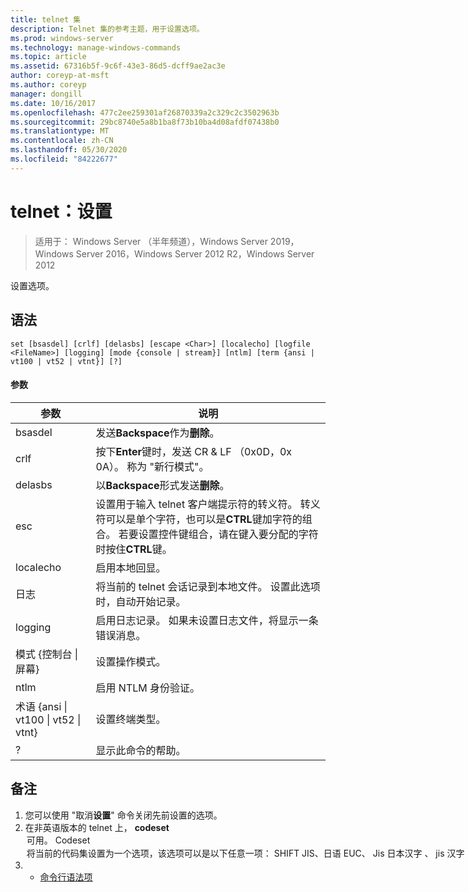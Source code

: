 ```yaml
---
title: telnet 集
description: Telnet 集的参考主题，用于设置选项。
ms.prod: windows-server
ms.technology: manage-windows-commands
ms.topic: article
ms.assetid: 67316b5f-9c6f-43e3-86d5-dcff9ae2ac3e
author: coreyp-at-msft
ms.author: coreyp
manager: dongill
ms.date: 10/16/2017
ms.openlocfilehash: 477c2ee259301af26870339a2c329c2c3502963b
ms.sourcegitcommit: 29bc8740e5a8b1ba8f73b10ba4d08afdf07438b0
ms.translationtype: MT
ms.contentlocale: zh-CN
ms.lasthandoff: 05/30/2020
ms.locfileid: "84222677"
---
```

# <a name="telnet-set"></a>telnet：设置

> 适用于： Windows Server （半年频道），Windows Server 2019，Windows Server 2016，Windows Server 2012 R2，Windows Server 2012

设置选项。

## <a name="syntax"></a>语法
```
set [bsasdel] [crlf] [delasbs] [escape <Char>] [localecho] [logfile <FileName>] [logging] [mode {console | stream}] [ntlm] [term {ansi | vt100 | vt52 | vtnt}] [?]
```
#### <a name="parameters"></a>参数

|                    参数                     |                                                                                                                                              说明                                                                                                                                              |
|--------------------------------------------------|-------------------------------------------------------------------------------------------------------------------------------------------------------------------------------------------------------------------------------------------------------------------------------------------------------|
|                     bsasdel                      |                                                                                                                                 发送**Backspace**作为**删除**。                                                                                                                                  |
|                       crlf                       |                                                                                                        按下**Enter**键时，发送 CR & LF （0x0D，0x 0A）。 称为 "新行模式"。                                                                                                        |
|                     delasbs                      |                                                                                                                                 以**Backspace**形式发送**删除**。                                                                                                                                  |
|                esc<Character>                | 设置用于输入 telnet 客户端提示符的转义符。 转义符可以是单个字符，也可以是**CTRL**键加字符的组合。 若要设置控件键组合，请在键入要分配的字符时按住**CTRL**键。 |
|                    localecho                     |                                                                                                                                         启用本地回显。                                                                                                                                          |
|                日志<FileName>                |                                                                                               将当前的 telnet 会话记录到本地文件。 设置此选项时，自动开始记录。                                                                                               |
|                     logging                      |                                                                                                                  启用日志记录。 如果未设置日志文件，将显示一条错误消息。                                                                                                                   |
|           模式 {控制台 &#124; 屏幕}           |                                                                                                                                       设置操作模式。                                                                                                                                        |
|                       ntlm                       |                                                                                                                                     启用 NTLM 身份验证。                                                                                                                                     |
| 术语 {ansi &#124; vt100 &#124; vt52 &#124; vtnt} |                                                                                                                                        设置终端类型。                                                                                                                                        |
|                        ?                         |                                                                                                                                    显示此命令的帮助。                                                                                                                                    |

## <a name="remarks"></a>备注
1. 您可以使用 "取消**设置**" 命令关闭先前设置的选项。
2. 在非英语版本的 telnet 上， **codeset** <option> 可用。 **Codeset** <option>将当前的代码集设置为一个选项，该选项可以是以下任意一项： **SHIFT JIS**、**日语 EUC**、 **Jis 日本汉字** **、** **jis 汉字（78）**、**十进制日文汉字** 应在远程计算机上设置相同的代码集。
   ## <a name="examples"></a>示例
   设置日志文件并开始记录到本地文件 tnlog
   ```
   set logfile tnlog.txt
   ```
   ## <a name="additional-references"></a>其他参考
3. - [命令行语法项](command-line-syntax-key.md)
